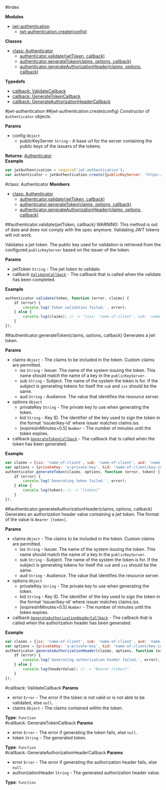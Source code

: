 #Index

**Modules**

* [jwt-authentication](#module_jwt-authentication)
  * [jwt-authentication.create(config)](#module_jwt-authentication.create)

**Classes**

* [class: Authenticator](#Authenticator)
  * [authenticator.validate(jwtToken, callback)](#Authenticator#validate)
  * [authenticator.generateToken(claims, options, callback)](#Authenticator#generateToken)
  * [authenticator.generateAuthorizationHeader(claims, options, callback)](#Authenticator#generateAuthorizationHeader)

**Typedefs**

* [callback: ValidateCallback](#ValidateCallback)
* [callback: GenerateTokenCallback](#GenerateTokenCallback)
* [callback: GenerateAuthorizationHeaderCallback](#GenerateAuthorizationHeaderCallback)
 
<a name="module_jwt-authentication"></a>
#jwt-authentication
<a name="module_jwt-authentication.create"></a>
##jwt-authentication.create(config)
Constructor of `Authenticator` objects.

**Params**

- config `Object`  
  - publicKeyServer `String` - A base url for the server containing the public keys of the issuers of the tokens.  

**Returns**: [Authenticator](#Authenticator)  
**Example**  
```js
var jwtAuthentication = require('jwt-authentication');
var authenticator = jwtAuthentication.create({publicKeyServer: 'https://public-key-server.com'});
```

<a name="Authenticator"></a>
#class: Authenticator
**Members**

* [class: Authenticator](#Authenticator)
  * [authenticator.validate(jwtToken, callback)](#Authenticator#validate)
  * [authenticator.generateToken(claims, options, callback)](#Authenticator#generateToken)
  * [authenticator.generateAuthorizationHeader(claims, options, callback)](#Authenticator#generateAuthorizationHeader)

<a name="Authenticator#validate"></a>
##authenticator.validate(jwtToken, callback)
WARNING: This method is out of date and does not comply with the spec anymore.
Validating JWT tokens will not work.

Validates a jwt token.
The public key used for validation is retrieved from the configured
`publicKeyServer` based on the issuer of the token.

**Params**

- jwtToken `String` - The jwt token to validate.  
- callback <code>[ValidateCallback](#ValidateCallback)</code> - The callback that is called when the validate has been completed.  

**Example**  
```js
authenticator.validate(token, function (error, claims) {
    if (error) {
        console.log('Token validation failed.', error);
    } else {
        console.log(claims); // -> "{iss: 'name-of-client', sub: 'name-of-client'}"
    }
});
```

<a name="Authenticator#generateToken"></a>
##authenticator.generateToken(claims, options, callback)
Generates a jwt token.

**Params**

- claims `Object` - The claims to be included in the token. Custom claims are permitted.  
  - iss `String` - Issuer. The name of the system issuing the token.
This name should match the name of a key in the `publicKeyServer`.  
  - sub `String` - Subject. The name of the system the token is for.
If the subject is generating tokens for itself the `sub` and `iss` should be the same.  
  - aud `String` - Audience. The value that identifies the resource server.  
- options `Object`  
  - privateKey `String` - The private key to use when generating the token.  
  - kid `String` - Key ID. The identifier of the key used to sign the token in the format
'issuer/key-id' where issuer matches claims.iss.  
  - \[expiresInMinutes=0.5\] `Number` - The number of minutes until the token expires.  
- callback <code>[GenerateTokenCallback](#GenerateTokenCallback)</code> - The callback that is called when the token has been generated.  

**Example**  
```js
var claims = {iss: 'name-of-client', sub: 'name-of-client', aud: 'name-of-server'};
var options = {privateKey: 'a-private-key', kid: 'name-of-client/key-id'};
authenticator.generateToken(claims, options, function (error, token) {
    if (error) {
        console.log('Generating token failed.', error);
    } else {
        console.log(token); // -> "[token]"
    }
});
```

<a name="Authenticator#generateAuthorizationHeader"></a>
##authenticator.generateAuthorizationHeader(claims, options, callback)
Generates an authorization header value containing a jwt token.
The format of the value is `Bearer [token]`.

**Params**

- claims `Object` - The claims to be included in the token. Custom claims are permitted.  
  - iss `String` - Issuer. The name of the system issuing the token.
This name should match the name of a key in the `publicKeyServer`.  
  - sub `String` - Subject. The name of the system the token is for.
If the subject is generating tokens for itself the `sub` and `iss` should be the same.  
  - aud `String` - Audience. The value that identifies the resource server.  
- options `Object`  
  - privateKey `String` - The private key to use when generating the token.  
  - kid `String` - Key ID. The identifier of the key used to sign the token in the format
'issuer/key-id' where issuer matches claims.iss.  
  - \[expiresInMinutes=0.5\] `Number` - The number of minutes until the token expires.  
- callback <code>[GenerateAuthorizationHeaderCallback](#GenerateAuthorizationHeaderCallback)</code> - The callback that is called when the authorization header has been generated.  

**Example**  
```js
var claims = {iss: 'name-of-client', sub: 'name-of-client', aud: 'name-of-server'};
var options = {privateKey: 'a-private-key', kid: 'name-of-client/key-id'};
authenticator.generateAuthorizationHeader(claims, options, function (error, headerValue) {
    if (error) {
        console.log('Generating authorization header failed.', error);
    } else {
        console.log(headerValue); // -> "Bearer [token]"
    }
});
```

<a name="ValidateCallback"></a>
#callback: ValidateCallback
**Params**

- error `Error` - The error if the token is not valid or is not able to be validated, else `null`.  
- claims `Object` - The claims contained within the token.  

**Type**: `function`  
<a name="GenerateTokenCallback"></a>
#callback: GenerateTokenCallback
**Params**

- error `Error` - The error if generating the token fails, else `null`.  
- token `String` - The generated token.  

**Type**: `function`  
<a name="GenerateAuthorizationHeaderCallback"></a>
#callback: GenerateAuthorizationHeaderCallback
**Params**

- error `Error` - The error if generating the authorization header fails, else `null`.  
- authorizationHeader `String` - The generated authorization header value.  

**Type**: `function`  
